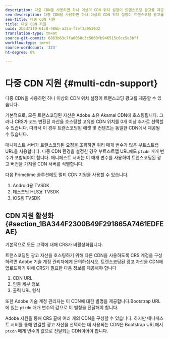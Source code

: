 ```yaml
---
description: 다중 CDN을 사용하면 하나 이상의 CDN 위치 설정이 트랜스코딩 광고를 제공할 수 있습니다.
seo-description: 다중 CDN을 사용하면 하나 이상의 CDN 위치 설정이 트랜스코딩 광고를 제공할 수 있습니다.
seo-title: 다중 CDN 지원
title: 다중 CDN 지원
uuid: 2b6d71f0-61c8-486b-a35a-f7ef3a9519d2
translation-type: tm+mt
source-git-commit: 6863b63c7fa0068c3c5060fb946515c6cc5e3bff
workflow-type: tm+mt
source-wordcount: '323'
ht-degree: 0%

---
```



# 다중 CDN 지원 {#multi-cdn-support}

다중 CDN을 사용하면 하나 이상의 CDN 위치 설정이 트랜스코딩 광고를 제공할 수 있습니다.

기본적으로, 모든 트랜스코딩된 자산은 Adobe 소유 Akamai CDN에 호스팅됩니다. 그러나 CRS가 코드 변환된 자산을 호스팅할 고유한 CDN 위치를 0개 이상 추가로 선택할 수 있습니다. 따라서 이 경우 트랜스코딩된 에셋 및 컨텐츠는 동일한 CDN에서 제공될 수 있습니다.

매니페스트 서버가 트랜스코딩된 요청을 조회하면 쿼리 매개 변수가 많은 부트스트랩 URL을 사용합니다. 다중 CDN 환경을 설정한 경우 부트스트랩 URL에도 `ptcdn` 매개 변수가 포함되어야 합니다. 매니페스트 서버는 이 매개 변수를 사용하여 트랜스코딩된 광고 버전을 가져올 CDN 서버를 식별합니다.

다음 Primetime 솔루션에도 멀티 CDN 지원을 사용할 수 있습니다.

1. Android용 TVSDK
1. 데스크탑 HLS용 TVSDK
1. iOS용 TVSDK

## CDN 지원 활성화 {#section_1BA344F2300B49F291865A7461EDFEAE}

기본적으로 모든 고객에 대해 CRS가 비활성화됩니다.

트랜스코딩된 광고 자산을 호스팅하기 위해 다른 CDN을 사용하도록 CRS 계정을 구성하려면 Adobe 기술 계정 관리자에게 문의하십시오. 트랜스코딩된 광고 자산을 CDN에 업로드하기 위해 CRS가 필요한 다음 정보를 제공해야 합니다

1. CDN URL
1. 인증 세부 정보
1. 출력 URL 형식

또한 Adobe 기술 계정 관리자는 이 CDN에 대한 별명을 제공합니다.Bootstrap URL에 있는 `ptcdn` 매개 변수의 값으로 이 별칭을 전달해야 합니다.

Adobe 지원을 통해 CRS 끝에 여러 개의 CDN을 구성할 수 있습니다. 하지만 매니페스트 서버를 통해 연결할 광고 자산을 선택하는 데 사용되는 CDN은 Bootstrap URL에서 `ptcdn` 매개 변수의 값으로 전달되는 CDN이어야 합니다.
